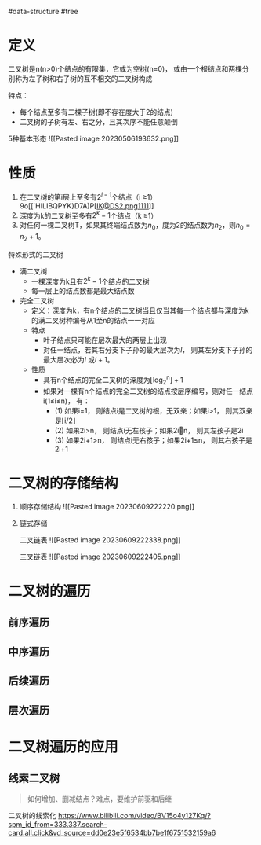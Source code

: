 #data-structure #tree 
# 定义
二叉树是n(n>0)个结点的有限集，它或为空树(n=0)， 或由一个根结点和两棵分别称为左子树和右子树的互不相交的二叉树构成

特点：
- 每个结点至多有二棵子树(即不存在度大于2的结点)
- 二叉树的子树有左、右之分，且其次序不能任意颠倒

5种基本形态
![[Pasted image 20230506193632.png]]

# 性质
1. 在二叉树的第i层上至多有$2^{i-1}$个结点（i ≥1） 9o[[`HILIBQPYK}D7A)P[IK@DS2.png1111]]
2. 深度为k的二叉树至多有$2^{k}-1$个结点（k ≥1）
3. 对任何一棵二叉树T，如果其终端结点数为$n_0$，度为2的结点数为$n_2$，则$n_0 = n_2+1$。

特殊形式的二叉树
- 满二叉树
	- 一棵深度为k且有$2^k-1$个结点的二叉树
	- 每一层上的结点数都是最大结点数
- 完全二叉树
	- 定义：深度为k，有n个结点的二叉树当且仅当其每一个结点都与深度为k的满二叉树种编号从1至n的结点一一对应
	- 特点
		- 叶子结点只可能在层次最大的两层上出现
		- 对任一结点，若其右分支下子孙的最大层次为$l$， 则其左分支下子孙的最大层次必为$l$ 或$l+1$。
	- 性质
		- 具有n个结点的完全二叉树的深度为$\left\lfloor\log _{2}^{\mathrm{n}}\right\rfloor+1$ 
		- 如果对一棵有n个结点的完全二叉树的结点按层序编号，则对任一结点i(1≤i≤n)， 有：
			- (1) 如果i=1， 则结点i是二叉树的根，无双亲；如果i>1， 则其双亲是$\lfloor$i/2$\rfloor$ 
			- (2) 如果2i>n， 则结点i无左孩子；如果2in， 则其左孩子是2i
			- (3) 如果2i+1>n， 则结点i无右孩子；如果2i+1≤n， 则其右孩子是2i+1

# 二叉树的存储结构

1. 顺序存储结构
![[Pasted image 20230609222220.png]]

2. 链式存储

	二叉链表
	![[Pasted image 20230609222338.png]]

	三叉链表
	![[Pasted image 20230609222405.png]]
	

# 二叉树的遍历

## 前序遍历



## 中序遍历



## 后续遍历



## 层次遍历





# 二叉树遍历的应用

## 线索二叉树

> 如何增加、删减结点？难点，要维护前驱和后继

二叉树的线索化
https://www.bilibili.com/video/BV15o4y127Kq/?spm_id_from=333.337.search-card.all.click&vd_source=dd0e23e5f6534bb7be1f6751532159a6

